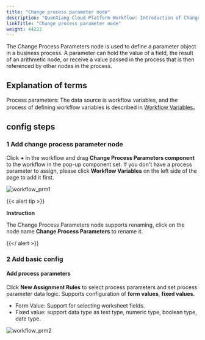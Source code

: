 ```yaml
---
title: "Change process parameter node"
description: "QuanXiang Cloud Platform Workflow: Introduction of Change Process Parameters Node"
linkTitle: "Change process parameter node"
weight: 44222
---
```


The Change Process Parameters node is used to define a parameter object in a business process. A parameter can hold the value of a field, the result of an arithmetic node, or receive a value passed in the process that is then referenced by other nodes in the process.

## Explanation of terms

Process parameters: The data source is workflow variables, and the process of defining workflow variables is described in [Workflow Variables](../../../../manual/workflow/variables/)。



## config steps

### 1 Add change process parameter node

Click **+** in the workflow and drag **Change Process Parameters component** to the workflow in the pop-up component set. If you don't have a process parameter to assign, please click **Workflow Variables** on the left side of the page to add it first.

![workflow_prm1](/images/manual/workflow/workflow_prm1.png)

{{< alert tip >}}

**Instruction**

The Change Process Parameters node supports renaming, click on the node name **Change Process Parameters** to rename it.

{{</ alert >}}

### 2 Add basic config

#### Add process parameters

Click **New Assignment Rules** to select process parameters and set process parameter data logic. Supports configuration of **form values**, **fixed values**.

- Form Value: Support for selecting worksheet fields.
- Fixed value: support data type as text type, numeric type, boolean type, date type.

![workflow_prm2](/images/manual/workflow/workflow_prm2.png)









